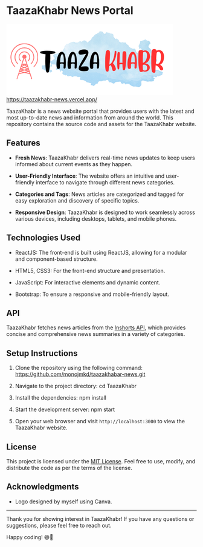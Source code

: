 # TaazaKhabr News Portal

![TaazaKhabr Logo](logo.png)  https://taazakhabr-news.vercel.app/



TaazaKhabr is a news website portal that provides users with the latest and most up-to-date news and information from around the world. This repository contains the source code and assets for the TaazaKhabr website.

## Features

- **Fresh News**: TaazaKhabr delivers real-time news updates to keep users informed about current events as they happen.

- **User-Friendly Interface**: The website offers an intuitive and user-friendly interface to navigate through different news categories.

- **Categories and Tags**: News articles are categorized and tagged for easy exploration and discovery of specific topics.

- **Responsive Design**: TaazaKhabr is designed to work seamlessly across various devices, including desktops, tablets, and mobile phones.

## Technologies Used

- ReactJS: The front-end is built using ReactJS, allowing for a modular and component-based structure.

- HTML5, CSS3: For the front-end structure and presentation.

- JavaScript: For interactive elements and dynamic content.

- Bootstrap: To ensure a responsive and mobile-friendly layout.

## API

TaazaKhabr fetches news articles from the [Inshorts API](https://docs.inshorts.me/), which provides concise and comprehensive news summaries in a variety of categories.

## Setup Instructions

1. Clone the repository using the following command:
https://github.com/monojmkd/taazakhabar-news.git

2. Navigate to the project directory:
cd TaazaKhabr

3. Install the dependencies:
npm install

4. Start the development server:
npm start

5. Open your web browser and visit `http://localhost:3000` to view the TaazaKhabr website.

## License

This project is licensed under the [MIT License](LICENSE). Feel free to use, modify, and distribute the code as per the terms of the license.

## Acknowledgments

- Logo designed by myself using Canva.

---

Thank you for showing interest in TaazaKhabr! If you have any questions or suggestions, please feel free to reach out.

Happy coding! 😄📰


